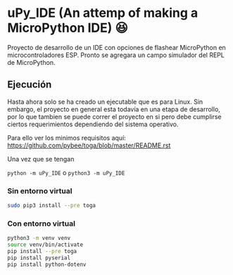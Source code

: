 # uPy_IDE (An attemp of making a MicroPython IDE) :laughing:
Proyecto de desarrollo de un IDE con opciones de flashear MicroPython en microcontroladores ESP.
Pronto se agregara un campo simulador del REPL de MicroPython.

## Ejecución
Hasta ahora solo se ha creado un ejecutable que es para Linux. Sin embargo, el proyecto en general esta todavía en una etapa de desarrollo, por lo que tambien se puede correr el proyecto en si pero debe cumplirse ciertos requerimientos dependiendo del sistema operativo.

Para ello ver los minimos requisitos aquí: https://github.com/pybee/toga/blob/master/README.rst

Una vez que se tengan

`python -m uPy_IDE`
o
`python3 -m uPy_IDE`
### Sin entorno virtual

~~~~ bash
sudo pip3 install --pre toga
~~~~

### Con entorno virtual

~~~~ bash
python3 -m venv venv
source venv/bin/activate
pip install --pre toga
pip install pyserial
pip install python-dotenv
~~~~




